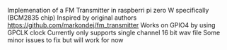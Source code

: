 Implemenation of a FM Transmitter in raspberri pi zero W specifically (BCM2835 chip)
Inspired by original authors https://github.com/markondej/fm_transmitter
Works on GPIO4 by using GPCLK clock
Currently only supports single channel 16 bit wav file
Some minor issues to fix but will work for now

